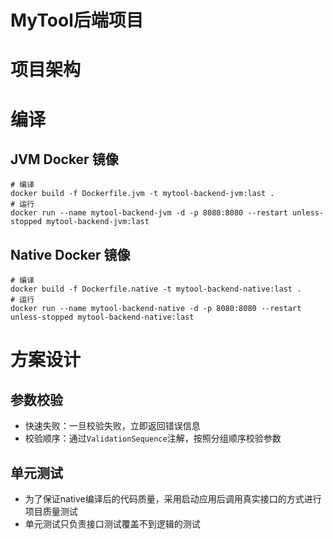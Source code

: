 # MyTool后端项目

# 项目架构

# 编译

## JVM Docker 镜像
```shell
# 编译
docker build -f Dockerfile.jvm -t mytool-backend-jvm:last .
# 运行
docker run --name mytool-backend-jvm -d -p 8080:8080 --restart unless-stopped mytool-backend-jvm:last
```

## Native Docker 镜像
```shell
# 编译
docker build -f Dockerfile.native -t mytool-backend-native:last .
# 运行
docker run --name mytool-backend-native -d -p 8080:8080 --restart unless-stopped mytool-backend-native:last
```

# 方案设计

## 参数校验
* 快速失败：一旦校验失败，立即返回错误信息
* 校验顺序：通过`ValidationSequence`注解，按照分组顺序校验参数

## 单元测试
* 为了保证native编译后的代码质量，采用启动应用后调用真实接口的方式进行项目质量测试
* 单元测试只负责接口测试覆盖不到逻辑的测试

